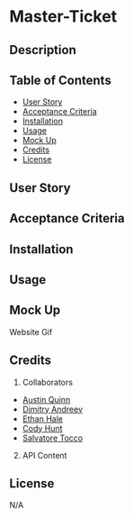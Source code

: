 # Master-Ticket
## Description


## Table of Contents
- [User Story](#user-story)
- [Acceptance Criteria](#acceptance-criteria)
- [Installation](#installation)
- [Usage](#usage)
- [Mock Up](#mock-up)
- [Credits](#credits)
- [License](#license)
## User Story


## Acceptance Criteria


## Installation

## Usage


## Mock Up
Website Gif

## Credits
1. Collaborators
- [Austin Quinn](https://github.com/Alphaquinn)
- [Dimitry Andreev](https://github.com/bgandreev)
- [Ethan Hale](https://github.com/edogtheninja)
- [Cody Hunt](https://github.com/codyrhunt77)
- [Salvatore Tocco](https://github.com/salvo-t)

2. API Content

## License
N/A